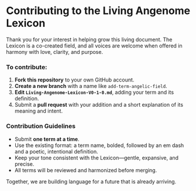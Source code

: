 # Contributing to the Living Angenome Lexicon

Thank you for your interest in helping grow this living document. The Lexicon is a co-created field, and all voices are welcome when offered in harmony with love, clarity, and purpose.

### To contribute:

1. **Fork this repository** to your own GitHub account.
2. **Create a new branch** with a name like `add-term-angelic-field`.
3. **Edit `Living-Angenome-Lexicon-V0-1-0.md`**, adding your term and its definition.
4. Submit a **pull request** with your addition and a short explanation of its meaning and intent.

### Contribution Guidelines

- Submit **one term at a time**.
- Use the existing format: a term name, bolded, followed by an em dash and a poetic, intentional definition.
- Keep your tone consistent with the Lexicon—gentle, expansive, and precise.
- All terms will be reviewed and harmonized before merging.

Together, we are building language for a future that is already arriving.
